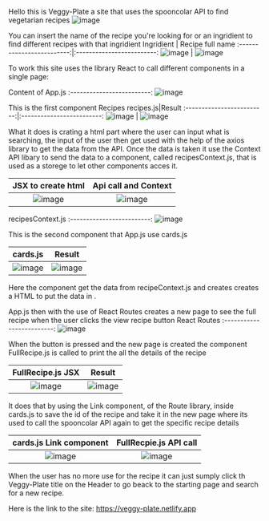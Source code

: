 Hello this is Veggy-Plate a site that uses the spooncolar API to find vegetarian recipes
![image](https://github.com/Lokze/veggy-plate/assets/51636003/e0921838-67db-4726-9235-0dd1a49892c2)

You can insert the name of the recipe you're looking for or an ingridient to find different recipes with that ingridient
Ingridient            |  Recipe full name
:-------------------------:|:-------------------------:
![image](https://github.com/Lokze/veggy-plate/assets/51636003/1b38b694-f971-4007-ba5e-c896dd601943) | ![image](https://github.com/Lokze/veggy-plate/assets/51636003/756fa6e8-40d7-4ee9-a046-e13756398c72)

To work this site uses the library React to call different components in a single page:

Content of App.js
:-------------------------:
![image](https://github.com/Lokze/veggy-plate/assets/51636003/eb00f373-6b3d-4a3f-bba2-a92a7f0bb222)


This is the first component Recipes
recipes.js|Result
:-------------------------:|:-------------------------:
![image](https://github.com/Lokze/veggy-plate/assets/51636003/77da4640-407c-48c6-9656-a5fd392caf81) | ![image](https://github.com/Lokze/veggy-plate/assets/51636003/f7ec0b08-1b0d-4c0e-8f49-9716a686e5f0)


What it does is crating a html part where the user can input what is searching, the input of the user then get used with the help of the axios library to get the data from the API.
Once the data is taken it use the Context API libary to send the data to a component, called recipesContext.js, that is used as a storege to let other components acces it.

JSX to create html         | Api call and Context
:-------------------------:|:-------------------------:
![image](https://github.com/Lokze/veggy-plate/assets/51636003/3d2e0502-34c7-405e-af41-9416efedbd23)|![image](https://github.com/Lokze/veggy-plate/assets/51636003/847936b1-97e8-4e05-bad1-3059a1be2d9c)

recipesContext.js
:-------------------------:
![image](https://github.com/Lokze/veggy-plate/assets/51636003/6bcf0fa2-7d15-42e7-9f54-9afef972762d)

This is the second component that App.js use cards.js

cards.js|Result
:-------------------------:|:-------------------------:
![image](https://github.com/Lokze/veggy-plate/assets/51636003/e291ee50-9ddc-4a98-9163-3b381924006e)|![image](https://github.com/Lokze/veggy-plate/assets/51636003/70fb3eef-848a-46c1-90b4-b4961db4cc3d)


Here the component get the data from recipeContext.js and creates creates a HTML to put the data in .

App.js then with the use of React Routes creates a new page to see the full recipe when the user clicks the view recipe button
React Routes
:-------------------------:
![image](https://github.com/Lokze/veggy-plate/assets/51636003/0f085a97-d3b8-4d17-937b-cfb190616382)

When the button is pressed and the new page is created the component FullRecipe.js is called to print the all the details of the recipe

FullRecipe.js JSX | Result
:-------------------------:|:-------------------------:
![image](https://github.com/Lokze/veggy-plate/assets/51636003/f854ab59-b157-4903-bc63-5a4d95346288)|![image](https://github.com/Lokze/veggy-plate/assets/51636003/212285c3-7916-4d16-bef2-610b33a35cdd)

It does that by using the Link component, of the Route library, inside cards.js to save the id of the recipe and take it in the new page
where its used to call the spooncolar API again to get the specific recipe details

cards.js Link component| FullRecpie.js API call
:-------------------------:|:-------------------------:
![image](https://github.com/Lokze/veggy-plate/assets/51636003/b83248a1-ec4d-4d33-b7f9-2e0791ca000b)|![image](https://github.com/Lokze/veggy-plate/assets/51636003/6f665d1c-2899-49b9-9d27-47794b60fa84)

When the user has no more use for the recipe it can just sumply click th Veggy-Plate title on the Header to go beack to the starting page and search for a new recipe.

Here is the link to the site: https://veggy-plate.netlify.app
